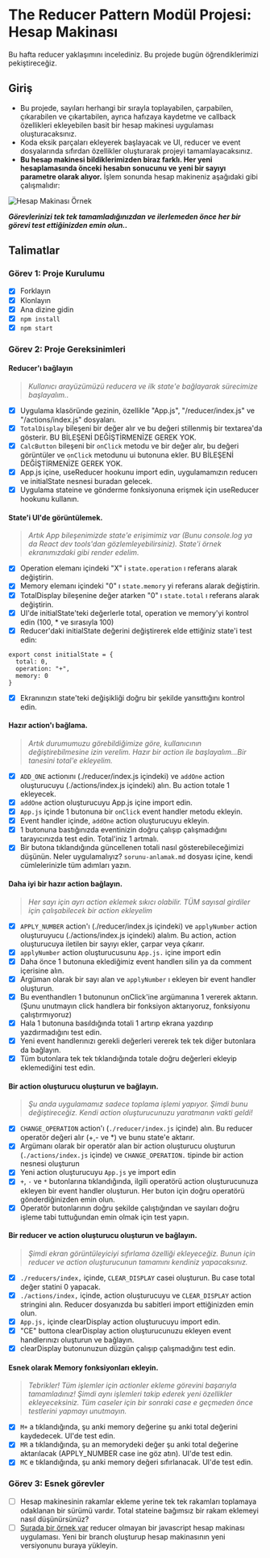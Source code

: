 # The Reducer Pattern Modül Projesi: Hesap Makinası

Bu hafta reducer yaklaşımını incelediniz. Bu projede bugün öğrendiklerimizi pekiştireceğiz.

## Giriş

- Bu projede, sayıları herhangi bir sırayla toplayabilen, çarpabilen, çıkarabilen ve çıkartabilen, ayrıca hafızaya kaydetme ve callback özellikleri ekleyebilen basit bir hesap makinesi uygulaması oluşturacaksınız.
- Koda eksik parçaları ekleyerek başlayacak ve UI, reducer ve event dosyalarında sıfırdan özellikler oluşturarak projeyi tamamlayacaksınız.
- **Bu hesap makinesi bildiklerimizden biraz farklı. Her yeni hesaplamasında önceki hesabın sonucunu ve yeni bir sayıyı parametre olarak alıyor.** İşlem sonunda hesap makineniz aşağıdaki gibi çalışmalıdır:

![Hesap Makinası Örnek](proje-hedefi.gif)

**_Görevlerinizi tek tek tamamladığınızdan ve ilerlemeden önce her bir görevi test ettiğinizden emin olun.._**

## Talimatlar

### Görev 1: Proje Kurulumu

- [x] Forklayın
- [x] Klonlayın
- [x] Ana dizine gidin
- [x] `npm install`
- [x] `npm start`

### Görev 2: Proje Gereksinimleri

#### Reducer'ı bağlayın

> _Kullanıcı arayüzümüzü reducera ve ilk state'e bağlayarak sürecimize başlayalım.._

- [x] Uygulama klasöründe gezinin, özellikle "App.js", "/reducer/index.js" ve "/actions/index.js" dosyaları.
- [x] `TotalDisplay` bileşeni bir değer alır ve bu değeri stillenmiş bir textarea'da gösterir. BU BİLEŞENİ DEĞİŞTİRMENİZE GEREK YOK.
- [x] `CalcButton` bileşeni bir `onClick` metodu ve bir değer alır, bu değeri görüntüler ve `onClick` metodunu ui butonuna ekler. BU BİLEŞENİ DEĞİŞTİRMENİZE GEREK YOK.
- [x] App.js içine, useReducer hookunu import edin, uygulamamızın reducerı ve initialState nesnesi buradan gelecek.
- [x] Uygulama stateine ve gönderme fonksiyonuna erişmek için useReducer hookunu kullanın.

#### State'i UI'de görüntülemek.

> _Artık App bileşenimizde state'e erişimimiz var (Bunu console.log ya da React dev tools'dan gözlemleyebilirsiniz). State'i örnek ekranımızdaki gibi render edelim._

- [x] Operation elemanı içindeki "X" i `state.operation` ı referans alarak değiştirin.
- [x] Memory elemanı içindeki "0" ı `state.memory` yi referans alarak değiştirin.
- [x] TotalDisplay bileşenine değer atarken "0" ı `state.total` ı referans alarak değiştirin.
- [x] UI'de initialState'teki değerlerle total, operation ve memory'yi kontrol edin (100, \* ve sırasıyla 100)
- [x] Reducer'daki initialState değerini değiştirerek elde ettiğiniz state'i test edin:

```
export const initialState = {
  total: 0,
  operation: "+",
  memory: 0
}
```

- [x] Ekranınızın state'teki değişikliği doğru bir şekilde yansıttığını kontrol edin.

#### Hazır action'ı bağlama.

> _Artık durumumuzu görebildiğimize göre, kullanıcının değiştirebilmesine izin verelim. Hazır bir action ile başlayalım...Bir tanesini total'e ekleyelim._

- [x] `ADD_ONE` actionını (./reducer/index.js içindeki) ve `addOne` action oluşturucuyu (./actions/index.js içindeki) alın. Bu action totale 1 ekleyecek.
- [x] `addOne` action oluşturucuyu App.js içine import edin.
- [x] `App.js` içinde 1 butonuna bir `onClick` event handler metodu ekleyin.
- [x] Event handler içinde, `addOne` action oluşturucuyu ekleyin.
- [x] 1 butonuna bastığınızda eventinizin doğru çalışıp çalışmadığını tarayıcınızda test edin. Total'iniz 1 artmalı.
- [x] Bir butona tıklandığında güncellenen totali nasıl gösterebileceğimizi düşünün. Neler uygulamalıyız? `sorunu-anlamak.md` dosyası içine, kendi cümlelerinizle tüm adımları yazın.

#### Daha iyi bir hazır action bağlayın.

> _Her sayı için ayrı action eklemek sıkıcı olabilir. TÜM sayısal girdiler için çalışabilecek bir action ekleyelim_

- [x] `APPLY_NUMBER` action'ı (./reducer/index.js içindeki) ve `applyNumber` action oluşturuyucu (./actions/index.js içindeki) alalım. Bu action, action oluşturucuya iletilen bir sayıyı ekler, çarpar veya çıkarır.
- [x] `applyNumber` action oluşturucusunu `App.js.` içine import edin
- [x] Daha önce 1 butonuna eklediğimiz event handlerı silin ya da comment içerisine alın.
- [x] Argüman olarak bir sayı alan ve `applyNumber` ı ekleyen bir event handler oluşturun.
- [x] Bu eventhandlerı 1 butonunun onClick'ine argümanına 1 vererek aktarın. (Şunu unutmayın click handlera bir fonksiyon aktarıyoruz, fonksiyonu çalıştırmıyoruz)
- [x] Hala 1 butonuna basıldığında totali 1 artırıp ekrana yazdırıp yazdırmadığını test edin.
- [x] Yeni event handlerınızı gerekli değerleri vererek tek tek diğer butonlara da bağlayın.
- [x] Tüm butonlara tek tek tıklandığında totale doğru değerleri ekleyip eklemediğini test edin.

#### Bir action oluşturucu oluşturun ve bağlayın.

> _Şu anda uygulamamız sadece toplama işlemi yapıyor. Şimdi bunu değiştireceğiz. Kendi action oluşturucunuzu yaratmanın vakti geldi!_

- [x] `CHANGE_OPERATION` action'ı (`./reducer/index.js` içinde) alın. Bu reducer operatör değeri alır (+,- ve \*) ve bunu state'e aktarır.
- [x] Argümanı olarak bir operatör alan bir action oluşturucu oluşturun (`./actions/index.js` içinde) ve `CHANGE_OPERATION.` tipinde bir action nesnesi oluşturun
- [x] Yeni action oluşturucuyu `App.js` ye import edin
- [x] `+`, `-` ve `*` butonlarına tıklandığında, ilgili operatörü action oluşturucunuza ekleyen bir event handler oluşturun. Her buton için doğru operatörü gönderdiğinizden emin olun.
- [x] Operatör butonlarının doğru şekilde çalıştığından ve sayıları doğru işleme tabi tuttuğundan emin olmak için test yapın.

#### Bir reducer ve action oluşturucu oluşturun ve bağlayın.

> _Şimdi ekran görüntüleyiciyi sıfırlama özelliği ekleyeceğiz. Bunun için reducer ve action oluşturucunun tamamını kendiniz yapacaksınız._

- [x] `./reducers/index,` içinde, `CLEAR_DISPLAY` casei oluşturun. Bu case total değer statini 0 yapacak.
- [x] `./actions/index,` içinde, action oluşturucuyu ve `CLEAR_DISPLAY` action stringini alın. Reducer dosyanızda bu sabitleri import ettiğinizden emin olun.
- [x] `App.js,` içinde clearDisplay action oluşturucuyu import edin.
- [x] "CE" buttona clearDisplay action oluşturucunuzu ekleyen event handlerınızı oluşturun ve bağlayın.
- [x] clearDisplay butonunuzun düzgün çalışıp çalışmadığını test edin.

#### Esnek olarak Memory fonksiyonları ekleyin.

> _Tebrikler! Tüm işlemler için actionler ekleme görevini başarıyla tamamladınız! Şimdi aynı işlemleri takip ederek yeni özellikler ekleyeceksiniz. Tüm caseler için bir sonraki case e geçmeden önce testlerini yapmayı unutmayın._

- [x] `M+` a tıklandığında, şu anki memory değerine şu anki total değerini kaydedecek. UI'de test edin.
- [x] `MR` a tıklandığında, şu an memorydeki değer şu anki total değerine aktarılacak (APPLY_NUMBER case ine göz atın). UI'de test edin.
- [x] `MC` e tıklandığında, şu anki memory değeri sıfırlanacak. UI'de test edin.

### Görev 3: Esnek görevler

- [ ] Hesap makinesinin rakamlar ekleme yerine tek tek rakamları toplamaya odaklanan bir sürümü vardır. Total stateine bağımsız bir rakam eklemeyi nasıl düşünürsünüz?
- [ ] [Şurada bir örnek var](https://freshman.tech/calculator/) reducer olmayan bir javascript hesap makinası uygulaması. Yeni bir branch oluşturup hesap makinasının yeni versiyonunu buraya yükleyin.
